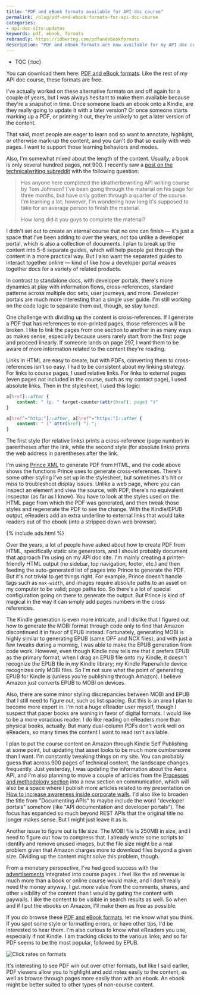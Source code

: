 ```yaml
---
title: "PDF and eBook formats available for API doc course"
permalink: /blog/pdf-and-ebook-formats-for-api-doc-course
categories:
- api-doc-site-updates
keywords: pdf, ebook, formats
rebrandly: https://idbwrtng.com/pdfandebookformats
description: "PDF and eBook formats are now available for my API doc course. People have long-requested these formats, and I finally decided to create and make them available."
---
```


* TOC
{:toc}

You can download them here: [PDF and eBook formats](/learnapidoc/download.html). Like the rest of my API doc course, these formats are free.

I've actually worked on these alternative formats on and off again for a couple of years, but I was always hesitant to make them available because they're a snapshot in time. Once someone loads an ebook onto a Kindle, are they really going to update it with a later version? Or once someone starts marking up a PDF, or printing it out, they're unlikely to get a later version of the content.

That said, most people are eager to learn and so want to annotate, highlight, or otherwise mark-up the content, and you can't do that so easily with web pages. I want to support those learning behaviors and modes.

Also, I'm somewhat mixed about the length of the content. Usually, a book is only several hundred pages, not 900. I recently saw a [post on the technicalwriting subreddit](https://www.reddit.com/r/technicalwriting/comments/ropvtx/has_anyone_here_completed_the_idratherbewriting/) with the following question:

> Has anyone here completed the idratherbewriting API writing course by Tom Johnson?
> I've been going through the material on his page for three months, but have only gotten through a quarter of the course. I'm learning a lot; however, I'm wondering how long it's supposed to take for an average person to finish the material.
>
> How long did it you guys to complete the material?

I didn't set out to create an eternal course that no one can finish &mdash; it's just a space that I've been adding to over the years, not too unlike a developer portal, which is also a collection of documents. I plan to break up the content into 5-6 separate guides, which will help people get through the content in a more practical way. But I also want the separated guides to interact together online &mdash; kind of like how a developer portal weaves together docs for a variety of related products.

In contrast to standalone docs, with developer portals, there's more dynamics at play with information flows, cross-references, standard patterns across multiple doc sets, user journeys, and more. Developer portals are much more interesting than a single user guide. I'm still working on the code logic to separate them out, though, so stay tuned.

One challenge with dividing up the content is cross-references. If I generate a PDF that has references to non-printed pages, those references will be broken. I like to link the pages from one section to another in as many ways as makes sense, especially because users rarely start from the first page and proceed linearly. If someone lands on page 297, I want them to be aware of more information related to the content they're reading.

Links in HTML are easy to create, but with PDFs, converting them to cross-references isn't so easy. I had to be consistent about my linking strategy. For links to course pages, I used relative links. For links to external pages (even pages not included in the course, such as my contact page), I used absolute links. Then in the stylesheet, I used this logic:

```css
a[href]::after {
    content: " (p. " target-counter(attr(href), page) ")"
}

a[href^="http:"]::after, a[href^="https:"]::after {
    content: " (" attr(href) ") ";
}
```

The first style (for relative links) prints a cross-reference (page number) in parentheses after the link, while the second style (for absolute links) prints the web address in parentheses after the link.

I'm using [Prince XML](https://www.princexml.com/) to generate PDF from HTML, and the code above shows the functions Prince uses to generate cross-references. There's some other styling I've set up in the stylesheet, but sometimes it's hit or miss to troubleshoot display issues. Unlike a web page, where you can inspect an element and view the source, with PDF, there's no equivalent inspector (as far as I know). You have to look at the styles used on the HTML page from which the PDF was generated, and then tweak those styles and regenerate the PDF to see the change. With the Kindle/EPUB output, eReaders add an extra underline to external links that would take readers out of the ebook (into a stripped down web browser).

{% include ads.html %}

Over the years, a lot of people have asked about how to create PDF from HTML, specifically static site generators, and I should probably document that approach I'm using on my API doc site. I'm mainly creating a printer-friendly HTML output (no sidebar, top navigation, footer, etc.) and then feeding the auto-generated list of pages into Prince to generate the PDF. But it's not trivial to get things right. For example, Prince doesn't handle tags such as `max-width`, and images require absolute paths to an asset on my computer to be valid; page paths too. So there's a lot of special configuration going on there to generate the output. But Prince is kind of magical in the way it can simply add pages numbers in the cross references.

The Kindle generation is even more intricate, and I dislike that I figured out how to generate the MOBI format through code only to find that Amazon discontinued it in favor of EPUB instead. Fortunately, generating MOBI is highly similar to generating EPUB (same OPF and NCX files), and with just a few tweaks during a morning, I was able to make the EPUB generation from code work. However, even though Kindle now tells me that it prefers EPUB as the primary format, when I drag an EPUB file onto my Kindle, it doesn't recognize the EPUB file in my Kindle library; my Kindle Paperwhite device recognizes only MOBI files. So I'm not sure what the point of generating EPUB for Kindle is (unless you're publishing through Amazon). I believe Amazon just converts EPUB to MOBI on devices.

Also, there are some minor styling discrepancies between MOBI and EPUB that I still need to figure out, such as list spacing. But this is an area I plan to become more expert in. I'm not a huge eReader user myself, though I suspect that paper books are waning in favor of digital formats. I would like to be a more voracious reader. I do like reading on eReaders more than physical books, actually. But many dual-column PDFs don't work well on eReaders, so many times the content I want to read isn't available.

I plan to put the course content on Amazon through Kindle Self Publishing at some point, but updating that asset looks to be much more cumbersome than I want. I'm constantly tweaking things on my site. You can probably guess that across 900 pages of technical content, the landscape changes frequently. Just yesterday, I was updating the information about the Aeris API, and I'm also planning to move a couple of articles from the [Processes and methodology section](/learnapidoc/docapis_managing_doc_processes.html) into a new section on communication, which will also be a space where I publish more articles related to my presentation on [How to increase awareness inside corporate walls](/blog/megacomm-presentation-increase-awareness-of-tech-comm). I'd also like to broaden the title from "Documenting APIs" to maybe include the word "developer portals" somehow (like "API documentation and developer portals"). The focus has expanded so much beyond REST APIs that the original title no longer makes sense. But I might just leave it as is.

Another issue to figure out is file size. The MOBI file is 250MB in size, and I need to figure out how to compress that. I already wrote some scripts to identify and remove unused images, but the file size might be a real problem given that Amazon charges more to download files beyond a given size. Dividing up the content might solve this problem, though.

From a monetary perspective, I've had good success with the [advertisements](https://idratherbewriting.com/advertising/) integrated into course pages. I feel like the ad revenue is much more than a book or online course would make, and I don't really need the money anyway. I get more value from the comments, shares, and other visibility of the content than I would by gating the content with paywalls. I like the content to be visible in search results as well. So when and if I put the ebooks on Amazon, I'll make them as free as possible.

If you do browse these [PDF and eBook formats](/learnapidoc/download.html), let me know what you think. If you spot some style or formatting errors, or have other tips, I'd be interested to hear them. I'm also curious to know what eReaders you use, especially if not Kindle. I am tracking clicks to the various links, and so far PDF seems to be the most popular, followed by EPUB.

<img src="https://s3.us-west-1.wasabisys.com/idbwmedia.com/images/clickratesaltformats.png" alt="Click rates on formats" />

It's interesting to see PDF win out over other formats, but like I said earlier, PDF viewers allow you to highlight and add notes easily to the content, as well as browse through pages more easily than with an ebook. An ebook might be better suited to other types of non-course content.
